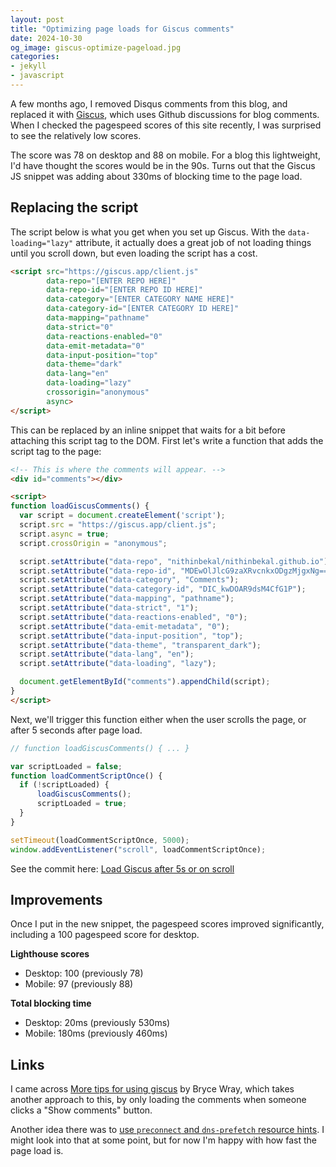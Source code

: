 ```yaml
---
layout: post
title: "Optimizing page loads for Giscus comments"
date: 2024-10-30
og_image: giscus-optimize-pageload.jpg
categories:
- jekyll
- javascript
---
```


A few months ago,
I removed Disqus comments from this blog,
and replaced it with [Giscus](https://giscus.app/),
which uses Github discussions for blog comments.
When I checked the pagespeed scores of this site recently,
I was surprised to see the relatively low scores.

The score was 78 on desktop and 88 on mobile.
For a blog this lightweight,
I'd have thought the scores would be in the 90s.
Turns out that the Giscus JS snippet
was adding about 330ms of blocking time
to the page load.

## Replacing the script

The script below is what you get
when you set up Giscus.
With the `data-loading="lazy"` attribute,
it actually does a great job
of not loading things until you scroll down,
but even loading the script has a cost.

```html
<script src="https://giscus.app/client.js"
        data-repo="[ENTER REPO HERE]"
        data-repo-id="[ENTER REPO ID HERE]"
        data-category="[ENTER CATEGORY NAME HERE]"
        data-category-id="[ENTER CATEGORY ID HERE]"
        data-mapping="pathname"
        data-strict="0"
        data-reactions-enabled="0"
        data-emit-metadata="0"
        data-input-position="top"
        data-theme="dark"
        data-lang="en"
        data-loading="lazy"
        crossorigin="anonymous"
        async>
</script>
```

This can be replaced by an inline snippet
that waits for a bit
before attaching this script tag to the DOM.
First let's write a function
that adds the script tag to the page:

```html
<!-- This is where the comments will appear. -->
<div id="comments"></div>

<script>
function loadGiscusComments() {
  var script = document.createElement('script');
  script.src = "https://giscus.app/client.js";
  script.async = true;
  script.crossOrigin = "anonymous";

  script.setAttribute("data-repo", "nithinbekal/nithinbekal.github.io");
  script.setAttribute("data-repo-id", "MDEwOlJlcG9zaXRvcnkxODgzMjgxNg==");
  script.setAttribute("data-category", "Comments");
  script.setAttribute("data-category-id", "DIC_kwDOAR9dsM4CfG1P");
  script.setAttribute("data-mapping", "pathname");
  script.setAttribute("data-strict", "1");
  script.setAttribute("data-reactions-enabled", "0");
  script.setAttribute("data-emit-metadata", "0");
  script.setAttribute("data-input-position", "top");
  script.setAttribute("data-theme", "transparent_dark");
  script.setAttribute("data-lang", "en");
  script.setAttribute("data-loading", "lazy");

  document.getElementById("comments").appendChild(script);
}
</script>
```

Next, we'll trigger this function
either when the user scrolls the page,
or after 5 seconds after page load.

```javascript
// function loadGiscusComments() { ... }

var scriptLoaded = false;
function loadCommentScriptOnce() {
  if (!scriptLoaded) {
      loadGiscusComments();
      scriptLoaded = true;
  }
}

setTimeout(loadCommentScriptOnce, 5000);
window.addEventListener("scroll", loadCommentScriptOnce);
```

See the commit here: [Load Giscus after 5s or on scroll](https://github.com/nithinbekal/nithinbekal.github.io/commit/c284a03f2f44cd5672009219800f864f78ae770c#diff-e224579ed0344a76bb3837aa2d28776274c7b0f5b201514e010cc8b3277e0b74R3)

## Improvements

Once I put in the new snippet,
the pagespeed scores improved significantly,
including a 100 pagespeed score for desktop.

**Lighthouse scores**
- Desktop: 100 (previously 78)
- Mobile: 97 (previously 88)

**Total blocking time**
- Desktop: 20ms (previously 530ms)
- Mobile: 180ms (previously 460ms)

## Links

I came across
[More tips for using giscus](https://www.brycewray.com/posts/2022/07/more-tips-using-giscus/)
by Bryce Wray,
which takes another approach to this,
by only loading the comments
when someone clicks a "Show comments" button.

Another idea there was to
[use `preconnect` and `dns-prefetch` resource hints](https://www.brycewray.com/posts/2022/07/more-tips-using-giscus/#give-the-browser-a-head-start).
I might look into that at some point,
but for now I'm happy with how fast the page load is.
